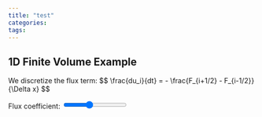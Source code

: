 ```yaml
---
title: "test"
categories:
tags:
---
```


<h2>1D Finite Volume Example</h2>

<p>
We discretize the flux term:
$$ \frac{du_i}{dt} = - \frac{F_{i+1/2} - F_{i-1/2}}{\Delta x} $$
</p>

<div>
  <label>Flux coefficient:
    <input type="range" id="flux" min="0" max="5" step="0.1" value="2">
  </label>
</div>

<svg id="fvmViz" width="500" height="200"></svg>

<script src="https://d3js.org/d3.v7.min.js"></script>
<script>
let svg = d3.select("#fvmViz");
let width = +svg.attr("width"), height = +svg.attr("height");

let cells = d3.range(5).map(i => ({x: 50 + i*80, y: 100}));

svg.selectAll("rect")
  .data(cells)
  .enter()
  .append("rect")
  .attr("x", d => d.x - 30)
  .attr("y", d => d.y - 30)
  .attr("width", 60)
  .attr("height", 60)
  .attr("fill", "#eef")
  .attr("stroke", "#333");

let arrow = svg.append("line")
  .attr("x1", 50)
  .attr("y1", 100)
  .attr("x2", 130)
  .attr("y2", 100)
  .attr("stroke", "red")
  .attr("stroke-width", 3)
  .attr("marker-end", "url(#arrow)");

svg.append("defs").append("marker")
  .attr("id", "arrow")
  .attr("viewBox", "0 -5 10 10")
  .attr("refX", 10)
  .attr("refY", 0)
  .attr("markerWidth", 4)
  .attr("markerHeight", 4)
  .attr("orient", "auto")
  .append("path")
  .attr("d", "M0,-5L10,0L0,5")
  .attr("fill", "red");

d3.select("#flux").on("input", function() {
  let v = +this.value * 10;
  arrow.attr("x2", 50 + v);
});
</script>

